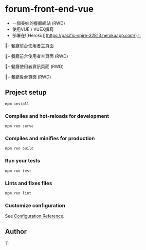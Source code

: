 # forum-front-end-vue

- 一個美妙的餐廳網站 (RWD)
- 使用VUE / VUEX撰寫
- 部署在![Heroku]](https://pacific-spire-32813.herokuapp.com/)上

- 餐廳前台使用者主頁面

- 餐廳前台使用者主頁面 (RWD)

- 餐廳使用者資訊頁面 (RWD)

- 餐廳後台頁面 (RWD)


## Project setup
```
npm install
```

### Compiles and hot-reloads for development
```
npm run serve
```

### Compiles and minifies for production
```
npm run build
```

### Run your tests
```
npm run test
```

### Lints and fixes files
```
npm run lint
```

### Customize configuration
See [Configuration Reference](https://cli.vuejs.org/config/).

## Author
11
